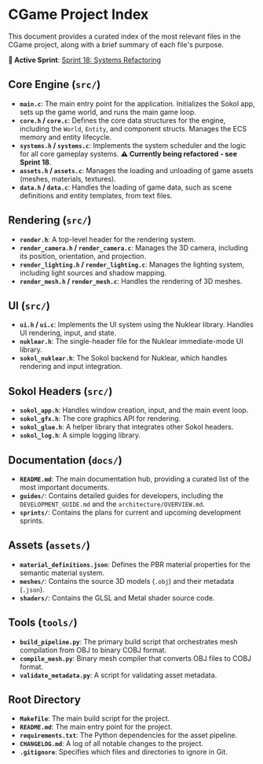 # CGame Project Index

This document provides a curated index of the most relevant files in the CGame project, along with a brief summary of each file's purpose.

**🔴 Active Sprint**: [Sprint 18: Systems Refactoring](docs/sprints/active/sprint_18_systems_refactor.md)

## Core Engine (`src/`)

-   **`main.c`**: The main entry point for the application. Initializes the Sokol app, sets up the game world, and runs the main game loop.
-   **`core.h` / `core.c`**: Defines the core data structures for the engine, including the `World`, `Entity`, and component structs. Manages the ECS memory and entity lifecycle.
-   **`systems.h` / `systems.c`**: Implements the system scheduler and the logic for all core gameplay systems. **⚠️ Currently being refactored - see Sprint 18**.
-   **`assets.h` / `assets.c`**: Manages the loading and unloading of game assets (meshes, materials, textures).
-   **`data.h` / `data.c`**: Handles the loading of game data, such as scene definitions and entity templates, from text files.

## Rendering (`src/`)

-   **`render.h`**: A top-level header for the rendering system.
-   **`render_camera.h` / `render_camera.c`**: Manages the 3D camera, including its position, orientation, and projection.
-   **`render_lighting.h` / `render_lighting.c`**: Manages the lighting system, including light sources and shadow mapping.
-   **`render_mesh.h` / `render_mesh.c`**: Handles the rendering of 3D meshes.

## UI (`src/`)

-   **`ui.h` / `ui.c`**: Implements the UI system using the Nuklear library. Handles UI rendering, input, and state.
-   **`nuklear.h`**: The single-header file for the Nuklear immediate-mode UI library.
-   **`sokol_nuklear.h`**: The Sokol backend for Nuklear, which handles rendering and input integration.

## Sokol Headers (`src/`)

-   **`sokol_app.h`**: Handles window creation, input, and the main event loop.
-   **`sokol_gfx.h`**: The core graphics API for rendering.
-   **`sokol_glue.h`**: A helper library that integrates other Sokol headers.
-   **`sokol_log.h`**: A simple logging library.

## Documentation (`docs/`)

-   **`README.md`**: The main documentation hub, providing a curated list of the most important documents.
-   **`guides/`**: Contains detailed guides for developers, including the `DEVELOPMENT_GUIDE.md` and the `architecture/OVERVIEW.md`.
-   **`sprints/`**: Contains the plans for current and upcoming development sprints.

## Assets (`assets/`)

-   **`material_definitions.json`**: Defines the PBR material properties for the semantic material system.
-   **`meshes/`**: Contains the source 3D models (`.obj`) and their metadata (`.json`).
-   **`shaders/`**: Contains the GLSL and Metal shader source code.

## Tools (`tools/`)

-   **`build_pipeline.py`**: The primary build script that orchestrates mesh compilation from OBJ to binary COBJ format.
-   **`compile_mesh.py`**: Binary mesh compiler that converts OBJ files to COBJ format.
-   **`validate_metadata.py`**: A script for validating asset metadata.

## Root Directory

-   **`Makefile`**: The main build script for the project.
-   **`README.md`**: The main entry point for the project.
-   **`requirements.txt`**: The Python dependencies for the asset pipeline.
-   **`CHANGELOG.md`**: A log of all notable changes to the project.
-   **`.gitignore`**: Specifies which files and directories to ignore in Git.
